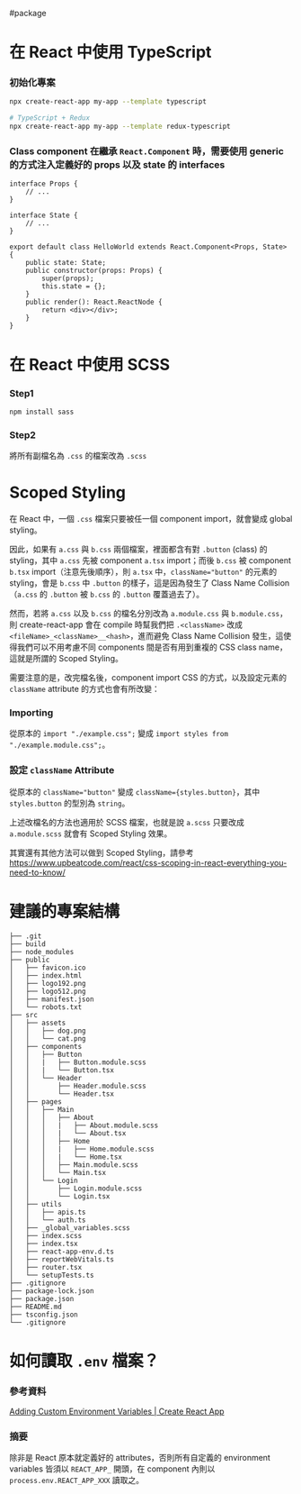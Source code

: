 #package

# 在 React 中使用 TypeScript

### 初始化專案

```bash
npx create-react-app my-app --template typescript

# TypeScript + Redux
npx create-react-app my-app --template redux-typescript
```

### Class component 在繼承 `React.Component` 時，需要使用 generic 的方式注入定義好的 props 以及 state 的 interfaces

```tsx
interface Props {
	// ...
}

interface State {
	// ...
}

export default class HelloWorld extends React.Component<Props, State> {
	public state: State;
	public constructor(props: Props) {
		super(props);
		this.state = {};
	}
	public render(): React.ReactNode {
		return <div></div>;
	}
}
```

# 在 React 中使用 SCSS

### Step1

```bash
npm install sass
```

### Step2

將所有副檔名為 `.css` 的檔案改為 `.scss`

# Scoped Styling

在 React 中，一個 `.css` 檔案只要被任一個 component import，就會變成 global styling。

因此，如果有 `a.css` 與 `b.css` 兩個檔案，裡面都含有對 `.button` (class) 的 styling，其中 `a.css` 先被 component `a.tsx` import；而後 `b.css` 被 component `b.tsx` import（注意先後順序），則 `a.tsx` 中，`className="button"` 的元素的 styling，會是 `b.css` 中 `.button` 的樣子，這是因為發生了 Class Name Collision（`a.css` 的 `.button` 被 `b.css` 的 `.button` 覆蓋過去了）。

然而，若將 `a.css` 以及 `b.css` 的檔名分別改為 `a.module.css` 與 `b.module.css`，則 create-react-app 會在 compile 時幫我們把 `.<className>` 改成 `<fileName>_<className>__<hash>`，進而避免 Class Name Collision 發生，這使得我們可以不用考慮不同 components 間是否有用到重複的 CSS class name，這就是所謂的 Scoped Styling。

需要注意的是，改完檔名後，component import CSS 的方式，以及設定元素的 `className` attribute 的方式也會有所改變：

### Importing

從原本的 `import "./example.css";` 變成 `import styles from "./example.module.css";`。

### 設定 `className` Attribute

從原本的 `className="button"` 變成 `className={styles.button}`，其中 `styles.button` 的型別為 `string`。

上述改檔名的方法也適用於 SCSS 檔案，也就是說 `a.scss` 只要改成 `a.module.scss` 就會有 Scoped Styling 效果。

其實還有其他方法可以做到 Scoped Styling，請參考 <https://www.upbeatcode.com/react/css-scoping-in-react-everything-you-need-to-know/>

# 建議的專案結構

```plaintext
├── .git
├── build
├── node_modules
├── public
│   ├── favicon.ico
│   ├── index.html
│   ├── logo192.png
│   ├── logo512.png
│   ├── manifest.json
│   └── robots.txt
├── src
│   ├── assets
│   │   ├── dog.png
│   │   └── cat.png
│   ├── components
│   │   ├── Button
│   │   |   ├── Button.module.scss
│   │   |   └── Button.tsx
│   │   └── Header
│   │       ├── Header.module.scss
│   │       └── Header.tsx
│   ├── pages
│   │   ├── Main
│   │   │   ├── About
│   │   │   |   ├── About.module.scss
│   │   │   |   └── About.tsx
│   │   │   ├── Home
│   │   │   |   ├── Home.module.scss
│   │   │   |   └── Home.tsx
│   │   │   ├── Main.module.scss
│   │   │   └── Main.tsx
│   │   └── Login
│   │       ├── Login.module.scss
│   │       └── Login.tsx
│   ├── utils
│   │   ├── apis.ts
│   │   └── auth.ts
│   ├── _global_variables.scss
│   ├── index.scss
│   ├── index.tsx
│   ├── react-app-env.d.ts
│   ├── reportWebVitals.ts
│   ├── router.tsx
│   └── setupTests.ts
├── .gitignore
├── package-lock.json
├── package.json
├── README.md
├── tsconfig.json
└── .gitignore
```

# 如何讀取 `.env` 檔案？

### 參考資料

[Adding Custom Environment Variables | Create React App](https://create-react-app.dev/docs/adding-custom-environment-variables)

### 摘要

除非是 React 原本就定義好的 attributes，否則所有自定義的 environment variables 皆須以 `REACT_APP_` 開頭，在 component 內則以 `process.env.REACT_APP_XXX` 讀取之。

